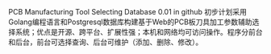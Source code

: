 PCB Manufacturing Tool Selecting Database 0.01 in github
初步计划采用Golang编程语言和Postgresql数据库构建基于Web的PCB板刀具加工参数辅助选择系统；优点是开源、跨平台、扩展性强；本机和网络均可访问操作。程序分前台和后台，前台可选择查询、后台可维护（添加、删除、修改）。

